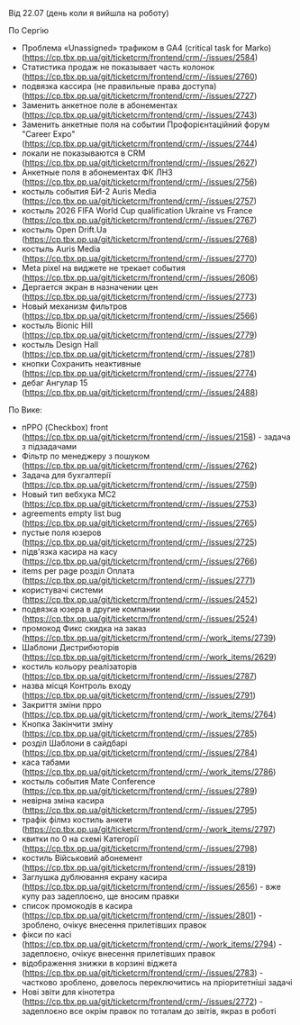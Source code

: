Від 22.07 (день коли я вийшла на роботу)

По Сергію
- Проблема «Unassigned» трафиком в GA4 (critical task for Marko) (https://cp.tbx.pp.ua/git/ticketcrm/frontend/crm/-/issues/2584)
- Статистика продаж не показывает часть колонок (https://cp.tbx.pp.ua/git/ticketcrm/frontend/crm/-/issues/2760)
- подвязка кассира (не правильные права доступа) (https://cp.tbx.pp.ua/git/ticketcrm/frontend/crm/-/issues/2727)
-  Заменить анкетное поле в абонементах (https://cp.tbx.pp.ua/git/ticketcrm/frontend/crm/-/issues/2743)
- Заменить анкетные поля на событии Профорієнтаційний форум "Career Expo" (https://cp.tbx.pp.ua/git/ticketcrm/frontend/crm/-/issues/2744)
- локали не показываются в CRM (https://cp.tbx.pp.ua/git/ticketcrm/frontend/crm/-/issues/2627)
- Анкетные поля в абонементах ФК ЛНЗ (https://cp.tbx.pp.ua/git/ticketcrm/frontend/crm/-/issues/2756)
- костыль события БИ-2 Auris Media (https://cp.tbx.pp.ua/git/ticketcrm/frontend/crm/-/issues/2757)
- костыль 2026 FIFA World Cup qualification Ukraine vs France (https://cp.tbx.pp.ua/git/ticketcrm/frontend/crm/-/issues/2767)
- костыль Open Drift.Ua (https://cp.tbx.pp.ua/git/ticketcrm/frontend/crm/-/issues/2768)
- костыль Auris Media (https://cp.tbx.pp.ua/git/ticketcrm/frontend/crm/-/issues/2770)
- Meta pixel на виджете не трекает события (https://cp.tbx.pp.ua/git/ticketcrm/frontend/crm/-/issues/2606)
- Дергается экран в назначении цен (https://cp.tbx.pp.ua/git/ticketcrm/frontend/crm/-/issues/2773)
- Новый механизм фильтров (https://cp.tbx.pp.ua/git/ticketcrm/frontend/crm/-/issues/2566)
- костыль Bionic Hill (https://cp.tbx.pp.ua/git/ticketcrm/frontend/crm/-/issues/2779)
- костыль Design Hall (https://cp.tbx.pp.ua/git/ticketcrm/frontend/crm/-/issues/2781)
- кнопки Сохранить неактивные (https://cp.tbx.pp.ua/git/ticketcrm/frontend/crm/-/issues/2774)
- дебаг Ангулар 15 (https://cp.tbx.pp.ua/git/ticketcrm/frontend/crm/-/issues/2488)

По Вике:
- пРРО (Checkbox) front (https://cp.tbx.pp.ua/git/ticketcrm/frontend/crm/-/issues/2158) - задача з підзадачами
- Фільтр по менеджеру з пошуком (https://cp.tbx.pp.ua/git/ticketcrm/frontend/crm/-/issues/2762)
- Задача для бухгалтерії (https://cp.tbx.pp.ua/git/ticketcrm/frontend/crm/-/issues/2759)
- Новый тип вебхука MC2 (https://cp.tbx.pp.ua/git/ticketcrm/frontend/crm/-/issues/2753)
- agreements empty list bug (https://cp.tbx.pp.ua/git/ticketcrm/frontend/crm/-/issues/2765)
- пустые поля юзеров (https://cp.tbx.pp.ua/git/ticketcrm/frontend/crm/-/issues/2725)
- підв'язка касира на касу (https://cp.tbx.pp.ua/git/ticketcrm/frontend/crm/-/issues/2766)
- items per page розділ Оплата (https://cp.tbx.pp.ua/git/ticketcrm/frontend/crm/-/issues/2771)
- користувачі системи (https://cp.tbx.pp.ua/git/ticketcrm/frontend/crm/-/issues/2452)
- подвязка юзера в другие компании (https://cp.tbx.pp.ua/git/ticketcrm/frontend/crm/-/issues/2524)
- промокод Фикс скидка на заказ (https://cp.tbx.pp.ua/git/ticketcrm/frontend/crm/-/work_items/2739)
- Шаблони Дистрибюторів (https://cp.tbx.pp.ua/git/ticketcrm/frontend/crm/-/work_items/2629)
- костиль кольору реалізаторів (https://cp.tbx.pp.ua/git/ticketcrm/frontend/crm/-/issues/2787)
- назва місця Контроль входу (https://cp.tbx.pp.ua/git/ticketcrm/frontend/crm/-/issues/2791)
- Закриття зміни прро (https://cp.tbx.pp.ua/git/ticketcrm/frontend/crm/-/work_items/2764)
- Кнопка Закінчити зміну (https://cp.tbx.pp.ua/git/ticketcrm/frontend/crm/-/issues/2785)
- розділ Шаблони в сайдбарі (https://cp.tbx.pp.ua/git/ticketcrm/frontend/crm/-/issues/2784)
- каса табами (https://cp.tbx.pp.ua/git/ticketcrm/frontend/crm/-/work_items/2786)
- костыль события Mate Conference (https://cp.tbx.pp.ua/git/ticketcrm/frontend/crm/-/issues/2789)
- невірна зміна касира (https://cp.tbx.pp.ua/git/ticketcrm/frontend/crm/-/issues/2795)
- трафік філмз костиль анкети (https://cp.tbx.pp.ua/git/ticketcrm/frontend/crm/-/work_items/2797)
- квитки по 0 на схемі Категорії (https://cp.tbx.pp.ua/git/ticketcrm/frontend/crm/-/issues/2798)
- костиль Військовий абонемент (https://cp.tbx.pp.ua/git/ticketcrm/frontend/crm/-/issues/2819)
- Заглушка дублювання екрану касира (https://cp.tbx.pp.ua/git/ticketcrm/frontend/crm/-/issues/2656) - вже купу раз задеплоєно, ще вносим правки
- список промокодів в касира (https://cp.tbx.pp.ua/git/ticketcrm/frontend/crm/-/issues/2801) - зроблено, очікує внесення прилетівших правок
- фікси по касі (https://cp.tbx.pp.ua/git/ticketcrm/frontend/crm/-/work_items/2794) - задеплоєно, очікує внесення прилетівших правок
- відображення знижки в корзині віджета (https://cp.tbx.pp.ua/git/ticketcrm/frontend/crm/-/issues/2783) - частково зроблено, довелось переключитись на пріоритетніші задачі
- Нові звіти для кінотетра (https://cp.tbx.pp.ua/git/ticketcrm/frontend/crm/-/issues/2772) - задеплоєно все окрім правок по тоталам до звітів, якраз в роботі

